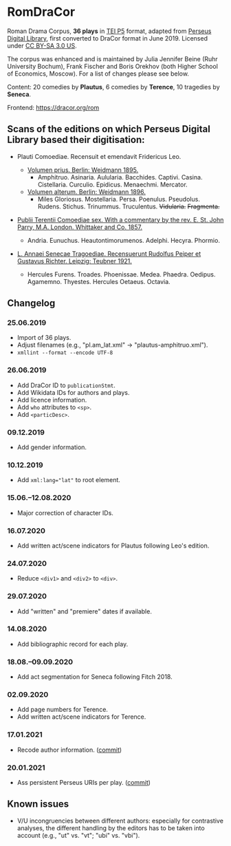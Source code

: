 # RomDraCor
Roman Drama Corpus, **36 plays** in [TEI P5](https://tei-c.org/guidelines/p5/) format, adapted from [Perseus Digital Library](http://www.perseus.tufts.edu/hopper/opensource/download), first converted to DraCor format in June 2019. Licensed under [CC BY-SA 3.0 US](https://creativecommons.org/licenses/by-sa/3.0/us/).

The corpus was enhanced and is maintained by Julia Jennifer Beine (Ruhr University Bochum), Frank Fischer and Boris Orekhov (both Higher School of Economics, Moscow). For a list of changes please see below.

Content: 20 comedies by **Plautus**, 6 comedies by **Terence**, 10 tragedies by **Seneca**.

Frontend: https://dracor.org/rom

## Scans of the editions on which Perseus Digital Library based their digitisation:

* Plauti Comoediae. Recensuit et emendavit Fridericus Leo.
  * [Volumen prius. Berlin: Weidmann 1895.](https://archive.org/details/comoediaerecensu01plauuoft)
    * Amphitruo. Asinaria. Aulularia. Bacchides. Captivi. Casina. Cistellaria. Curculio. Epidicus. Menaechmi. Mercator.
  * [Volumen alterum. Berlin: Weidmann 1896.](https://archive.org/details/comoediaerecens00plaugoog)
    * Miles Gloriosus. Mostellaria. Persa. Poenulus. Pseudolus. Rudens. Stichus. Trinummus. Truculentus. <s>Vidularia.</s> <s>Fragmenta.</s>

* [Publii Terentii Comoediae sex. With a commentary by the rev. E. St. John Parry, M.A. London. Whittaker and Co. 1857.](https://archive.org/details/comoediaesexwith00tereuoft)
  * Andria. Eunuchus. Heautontimorumenos. Adelphi. Hecyra. Phormio.

* [L. Annaei Senecae Tragoediae. Recensuerunt Rudolfus Peiper et Gustavus Richter. Leipzig: Teubner 1921.](https://archive.org/details/tragoediaerecens00seneuoft)
  * Hercules Furens. Troades. Phoenissae. Medea. Phaedra. Oedipus. Agamemno. Thyestes. Hercules Oetaeus. Octavia.

## Changelog
### 25.06.2019
* Import of 36 plays.
* Adjust filenames (e.g., "pl.am_lat.xml" → "plautus-amphitruo.xml").
* ```xmllint --format --encode UTF-8```

### 26.06.2019
* Add DraCor ID to ```publicationStmt```.
* Add Wikidata IDs for authors and plays.
* Add licence information.
* Add ```who``` attributes to ```<sp>```.
* Add ```<particDesc>```.

### 09.12.2019
* Add gender information.

### 10.12.2019
* Add ```xml:lang="lat"``` to root element.

### 15.06.–12.08.2020
* Major correction of character IDs.

### 16.07.2020
* Add written act/scene indicators for Plautus following Leo's edition.

### 24.07.2020
* Reduce ```<div1>``` and ```<div2>``` to ```<div>```.

### 29.07.2020
* Add "written" and "premiere" dates if available.

### 14.08.2020
* Add bibliographic record for each play.

### 18.08.–09.09.2020
* Add act segmentation for Seneca following Fitch 2018.

### 02.09.2020
* Add page numbers for Terence.
* Add written act/scene indicators for Terence.

### 17.01.2021
* Recode author information. ([commit](https://github.com/dracor-org/romdracor/commit/5ff2a2fedf1abbf5afa1f3fd8cd2fab93ef0f555))

### 20.01.2021
* Ass persistent Perseus URIs per play. ([commit](https://github.com/dracor-org/romdracor/commit/4ef2ea864af3a615b06605b38fd6dfdd7ea7afe7))

## Known issues
* V/U incongruencies between different authors: especially for contrastive analyses, the different handling by the editors has to be taken into account (e.g., "ut" vs. "vt"; "ubi" vs. "vbi").

